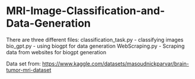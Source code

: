 # MRI-Image-Classification-and-Data-Generation

There are three different files:
classification_task.py - classifying images
bio_gpt.py - using biogpt for data generation
WebScraping.py - Scraping data from websites for biogpt generation


Data set from: https://www.kaggle.com/datasets/masoudnickparvar/brain-tumor-mri-dataset



